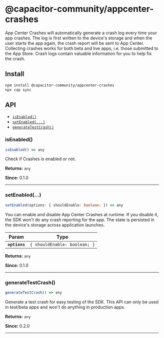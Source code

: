 # @capacitor-community/appcenter-crashes

App Center Crashes will automatically generate a crash log every time your app crashes. The log is first written to the device's storage and when the user starts the app again, the crash report will be sent to App Center. Collecting crashes works for both beta and live apps, i.e. those submitted to the App Store. Crash logs contain valuable information for you to help fix the crash.

## Install

```bash
npm install @capacitor-community/appcenter-crashes
npx cap sync
```

## API

<docgen-index>

* [`isEnabled()`](#isenabled)
* [`setEnabled(...)`](#setenabled)
* [`generateTestCrash()`](#generatetestcrash)

</docgen-index>

<docgen-api>
<!--Update the source file JSDoc comments and rerun docgen to update the docs below-->

### isEnabled()

```typescript
isEnabled() => any
```

Check if Crashes is enabled or not.

**Returns:** <code>any</code>

**Since:** 0.1.0

--------------------


### setEnabled(...)

```typescript
setEnabled(options: { shouldEnable: boolean; }) => any
```

You can enable and disable App Center Crashes at runtime. If you disable it, the SDK won't do any crash reporting for the app.
The state is persisted in the device's storage across application launches.

| Param         | Type                                    |
| ------------- | --------------------------------------- |
| **`options`** | <code>{ shouldEnable: boolean; }</code> |

**Returns:** <code>any</code>

**Since:** 0.1.0

--------------------


### generateTestCrash()

```typescript
generateTestCrash() => any
```

Generate a test crash for easy testing of the SDK. This API can only be used in test/beta apps and won't do anything in production apps.

**Returns:** <code>any</code>

**Since:** 0.2.0

--------------------

</docgen-api>
